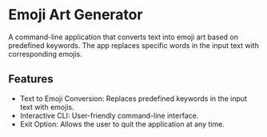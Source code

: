 # Emoji Art Generator
A command-line application that converts text into emoji art based on predefined keywords. The app replaces specific words in the input text with corresponding emojis.

## Features
+ Text to Emoji Conversion: Replaces predefined keywords in the input text with emojis.
+ Interactive CLI: User-friendly command-line interface.
+ Exit Option: Allows the user to quit the application at any time.
